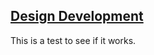## [Design Development](/design-development/design-development.md)

This is a test to see if it works.
